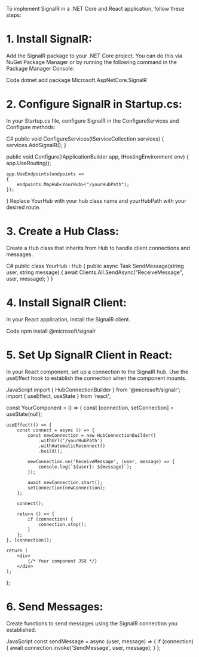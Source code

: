 To implement SignalR in a .NET Core and React application, follow these steps:

# 1. Install SignalR:
Add the SignalR package to your .NET Core project. You can do this via NuGet Package Manager or by running the following command in the Package Manager Console:

Code
dotnet add package Microsoft.AspNetCore.SignalR

# 2. Configure SignalR in Startup.cs:
In your Startup.cs file, configure SignalR in the ConfigureServices and Configure methods:

C#
public void ConfigureServices(IServiceCollection services)
{
    services.AddSignalR();
}

public void Configure(IApplicationBuilder app, IHostingEnvironment env)
{
    app.UseRouting();

    app.UseEndpoints(endpoints =>
    {
        endpoints.MapHub<YourHub>("/yourHubPath");
    });
}
Replace YourHub with your hub class name and yourHubPath with your desired route.

# 3. Create a Hub Class:
Create a Hub class that inherits from Hub to handle client connections and messages.

C#
public class YourHub : Hub
{
    public async Task SendMessage(string user, string message)
    {
        await Clients.All.SendAsync("ReceiveMessage", user, message);
    }
}
# 4. Install SignalR Client:
In your React application, install the SignalR client.

Code
npm install @microsoft/signalr

# 5. Set Up SignalR Client in React:
In your React component, set up a connection to the SignalR hub. Use the useEffect hook to establish the connection when the component mounts.

JavaScript
import { HubConnectionBuilder } from '@microsoft/signalr';
import { useEffect, useState } from 'react';

const YourComponent = () => {
    const [connection, setConnection] = useState(null);

    useEffect(() => {
        const connect = async () => {
            const newConnection = new HubConnectionBuilder()
                .withUrl('/yourHubPath')
                .withAutomaticReconnect()
                .build();

            newConnection.on('ReceiveMessage', (user, message) => {
                console.log(`${user}: ${message}`);
            });

            await newConnection.start();
            setConnection(newConnection);
        };

        connect();

        return () => {
            if (connection) {
                connection.stop();
            }
        };
    }, [connection]);

    return (
        <div>
            {/* Your component JSX */}
        </div>
    );
};

# 6. Send Messages:
Create functions to send messages using the SignalR connection you established.

JavaScript
const sendMessage = async (user, message) => {
    if (connection) {
        await connection.invoke('SendMessage', user, message);
    }
};
